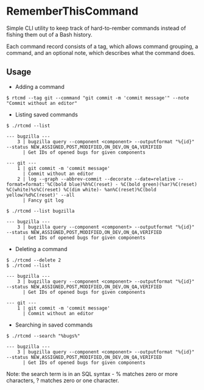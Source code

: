 # RememberThisCommand

Simple CLI utility to keep track of hard-to-rember commands instead of fishing
them out of a Bash history.

Each command record consists of a tag, which allows command grouping, a command, and an optional note, which describes what the command does.

## Usage
* Adding a command
```
$ rtcmd --tag git --command "git commit -m 'commit message'" --note "Commit without an editor"
```

* Listing saved commands
```
$ ./rtcmd --list

--- bugzilla ---
    3 | bugzilla query --component <component> --outputformat "%{id}" --status NEW,ASSIGNED,POST,MODIFIED,ON_DEV,ON_QA,VERIFIED
      | Get IDs of opened bugs for given components

--- git ---
    1 | git commit -m 'commit message'
      | Commit without an editor
    2 | log --graph --abbrev-commit --decorate --date=relative --format=format:'%C(bold blue)%h%C(reset) - %C(bold green)(%ar)%C(reset) %C(white)%s%C(reset) %C(dim white)- %an%C(reset)%C(bold yellow)%d%C(reset)' --all
      | Fancy git log

$ ./rtcmd --list bugzilla

--- bugzilla ---
    3 | bugzilla query --component <component> --outputformat "%{id}" --status NEW,ASSIGNED,POST,MODIFIED,ON_DEV,ON_QA,VERIFIED
      | Get IDs of opened bugs for given components
```

* Deleting a command
```
$ ./rtcmd --delete 2
$ ./rtcmd --list

--- bugzilla ---
    3 | bugzilla query --component <component> --outputformat "%{id}" --status NEW,ASSIGNED,POST,MODIFIED,ON_DEV,ON_QA,VERIFIED
      | Get IDs of opened bugs for given components

--- git ---
    1 | git commit -m 'commit message'
      | Commit without an editor
```

* Searching in saved commands
```
$ ./rtcmd --search "%bugs%"

--- bugzilla ---
    3 | bugzilla query --component <component> --outputformat "%{id}" --status NEW,ASSIGNED,POST,MODIFIED,ON_DEV,ON_QA,VERIFIED
      | Get IDs of opened bugs for given components
```
Note: the search term is in an SQL syntax - % matches zero or more characters, ? matches zero or one character.
